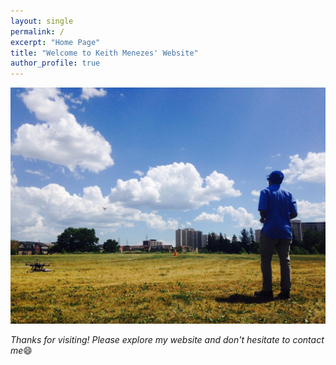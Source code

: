 ```yaml
---
layout: single
permalink: /
excerpt: "Home Page"
title: "Welcome to Keith Menezes' Website"
author_profile: true
---
```


![Summer-2015 Research Assistant](/assets/images/july31st-dji-3dr.jpg "Summer-2015 Research Assistant")

*Thanks for visiting! Please explore my website and don't hesitate to contact me*:smile:
